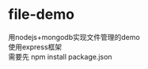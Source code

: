 file-demo
=========

用nodejs+mongodb实现文件管理的demo<br />
使用express框架<br />
需要先 npm install package.json<br />
